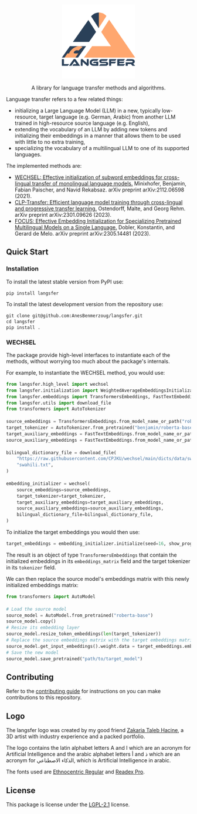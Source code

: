 <p align="center" style="text-align:center;">
    <img alt="Langsfer Logo" src="https://raw.githubusercontent.com/AnesBenmerzoug/langsfer/refs/heads/main/logo.svg?token=GHSAT0AAAAAACYAYCJQTYMUCNSXXR55O5JKZZBKD2Q" width="200"/>
</p>
<p align="center" style="text-align:center;">
    A library for language transfer methods and algorithms.
</p>

Language transfer refers to a few related things:
- initializing a Large Language Model (LLM) in a new, typically low-resource, target language (e.g. German, Arabic)
  from another LLM trained in high-resource source language (e.g. English),
- extending the vocabulary of an LLM by adding new tokens and initializing their embeddings
  in a manner that allows them to be used with little to no extra training,
- specializing the vocabulary of a multilingual LLM to one of its supported languages. 

The implemented methods are:

- [WECHSEL: Effective initialization of subword embeddings for cross-lingual transfer of monolingual language models.](https://arxiv.org/abs/2112.06598) Minixhofer, Benjamin, Fabian Paischer, and Navid Rekabsaz. arXiv preprint arXiv:2112.06598 (2021).
- [CLP-Transfer: Efficient language model training through cross-lingual and progressive transfer learning.](https://arxiv.org/abs/2301.09626) Ostendorff, Malte, and Georg Rehm. arXiv preprint arXiv:2301.09626 (2023).
- [FOCUS: Effective Embedding Initialization for Specializing Pretrained Multilingual Models on a Single Language.](https://arxiv.org/abs/2305.14481) Dobler, Konstantin, and Gerard de Melo. arXiv preprint arXiv:2305.14481 (2023).

## Quick Start

### Installation

To install the latest stable version from PyPI use:

```shell
pip install langsfer
```

To install the latest development version from the repository use:

```shell
git clone git@github.com:AnesBenmerzoug/langsfer.git
cd langsfer
pip install .
```

### WECHSEL

The package provide high-level interfaces to instantiate each of the methods,
without worrying too much about the package's internals.

For example, to instantiate the WECHSEL method, you would use:

```python
from langsfer.high_level import wechsel
from langsfer.initialization import WeightedAverageEmbeddingsInitialization
from langsfer.embeddings import TransformersEmbeddings, FastTextEmbeddings
from langsfer.utils import download_file
from transformers import AutoTokenizer

source_embeddings = TransformersEmbeddings.from_model_name_or_path("roberta-base")
target_tokenizer = AutoTokenizer.from_pretrained("benjamin/roberta-base-wechsel-german")
target_auxiliary_embeddings = FastTextEmbeddings.from_model_name_or_path("en")
source_auxiliary_embeddings = FastTextEmbeddings.from_model_name_or_path("de")

bilingual_dictionary_file = download_file(
    "https://raw.githubusercontent.com/CPJKU/wechsel/main/dicts/data/swahili.txt",
    "swahili.txt",
)

embedding_initializer = wechsel(
    source_embeddings=source_embeddings,
    target_tokenizer=target_tokenizer,
    target_auxiliary_embeddings=target_auxiliary_embeddings,
    source_auxiliary_embeddings=source_auxiliary_embeddings,
    bilingual_dictionary_file=bilingual_dictionary_file,
)
```

To initialize the target embeddings you would then use:

```python
target_embeddings = embedding_initializer.initialize(seed=16, show_progress=True)
```

The result is an object of type `TransformersEmbeddings` that contain the initialized
embeddings in its `embeddings_matrix` field and the target tokenizer in its `tokenizer` field.

We can then replace the source model's embeddings matrix with this newly initialized embeddings matrix:

```python
from transformers import AutoModel

# Load the source model
source_model = AutoModel.from_pretrained("roberta-base")
source_model.copy()
# Resize its embedding layer
source_model.resize_token_embeddings(len(target_tokenizer))
# Replace the source embeddings matrix with the target embeddings matrix
source_model.get_input_embeddings().weight.data = target_embeddings.embeddings_matrix
# Save the new model
source_model.save_pretrained("path/to/target_model")
```

## Contributing

Refer to the [contributing guide](CONTRIBUTING.md) for instructions on you can make contributions to this repository.

## Logo

The langsfer logo was created by my good friend [Zakaria Taleb Hacine](https://behance.net/zakariahacine), a 3D artist with 
industry experience and a packed portfolio.

The logo contains the latin alphabet letters A and I which are an acronym for Artificial Intelligence and the arabic alphabet letters
أ and ذ which are an acronym for الذكاء الاصطناعي, which is Artificial Intelligence in arabic.

The fonts used are [Ethnocentric Regular](https://www.myfonts.com/products/ethnocentric-ethnocentric-970121) and [Readex Pro](https://fonts.google.com/specimen/Readex+Pro).

## License

This package is license under the [LGPL-2.1](https://www.gnu.org/licenses/old-licenses/lgpl-2.1.en.html) license.
